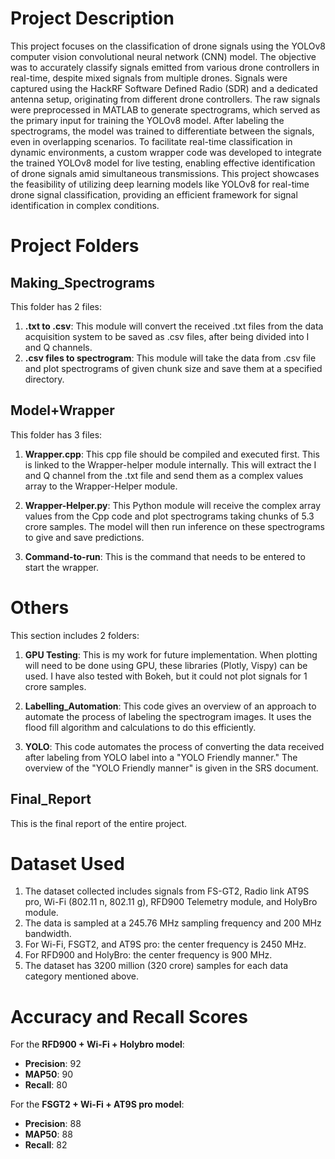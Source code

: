 # Project Description

This project focuses on the classification of drone signals using the YOLOv8 computer vision convolutional neural network (CNN) model. The objective was to accurately classify signals emitted from various drone controllers in real-time, despite mixed signals from multiple drones. Signals were captured using the HackRF Software Defined Radio (SDR) and a dedicated antenna setup, originating from different drone controllers. The raw signals were preprocessed in MATLAB to generate spectrograms, which served as the primary input for training the YOLOv8 model. After labeling the spectrograms, the model was trained to differentiate between the signals, even in overlapping scenarios. To facilitate real-time classification in dynamic environments, a custom wrapper code was developed to integrate the trained YOLOv8 model for live testing, enabling effective identification of drone signals amid simultaneous transmissions. This project showcases the feasibility of utilizing deep learning models like YOLOv8 for real-time drone signal classification, providing an efficient framework for signal identification in complex conditions.

# Project Folders

## Making_Spectrograms
This folder has 2 files:
1. **.txt to .csv**: This module will convert the received .txt files from the data acquisition system to be saved as .csv files, after being divided into I and Q channels.
2. **.csv files to spectrogram**: This module will take the data from .csv file and plot spectrograms of given chunk size and save them at a specified directory.

## Model+Wrapper
This folder has 3 files:
1. **Wrapper.cpp**: This cpp file should be compiled and executed first. This is linked to the Wrapper-helper module internally. This will extract the I and Q channel from the .txt file and send them as a complex values array to the Wrapper-Helper module.
   
2. **Wrapper-Helper.py**: This Python module will receive the complex array values from the Cpp code and plot spectrograms taking chunks of 5.3 crore samples. The model will then run inference on these spectrograms to give and save predictions.

3. **Command-to-run**: This is the command that needs to be entered to start the wrapper.

# Others

This section includes 2 folders:
1. **GPU Testing**: This is my work for future implementation. When plotting will need to be done using GPU, these libraries (Plotly, Vispy) can be used. I have also tested with Bokeh, but it could not plot signals for 1 crore samples.

2. **Labelling_Automation**: This code gives an overview of an approach to automate the process of labeling the spectrogram images. It uses the flood fill algorithm and calculations to do this efficiently.

3. **YOLO**: This code automates the process of converting the data received after labeling from YOLO label into a "YOLO Friendly manner." The overview of the "YOLO Friendly manner" is given in the SRS document.

## Final_Report
This is the final report of the entire project.

# Dataset Used

1. The dataset collected includes signals from FS-GT2, Radio link AT9S pro, Wi-Fi (802.11 n, 802.11 g), RFD900 Telemetry module, and HolyBro module.
2. The data is sampled at a 245.76 MHz sampling frequency and 200 MHz bandwidth.
3. For Wi-Fi, FSGT2, and AT9S pro: the center frequency is 2450 MHz.
4. For RFD900 and HolyBro: the center frequency is 900 MHz.
5. The dataset has 3200 million (320 crore) samples for each data category mentioned above.

# Accuracy and Recall Scores

For the **RFD900 + Wi-Fi + Holybro model**:
- **Precision**: 92
- **MAP50**: 90
- **Recall**: 80

For the **FSGT2 + Wi-Fi + AT9S pro model**:
- **Precision**: 88
- **MAP50**: 88
- **Recall**: 82
